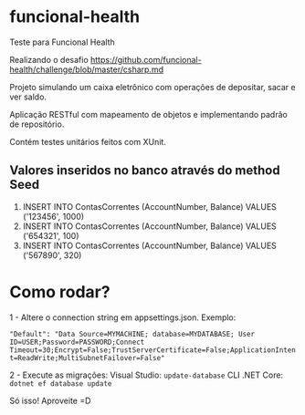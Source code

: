 # funcional-health
Teste para Funcional Health


Realizando o desafio https://github.com/funcional-health/challenge/blob/master/csharp.md

Projeto simulando um caixa eletrônico com operações de depositar, sacar e ver saldo.

Aplicação RESTful com mapeamento de objetos e implementando padrão de repositório.

Contém testes unitários feitos com XUnit.


## Valores inseridos no banco através do method Seed
1. INSERT INTO ContasCorrentes (AccountNumber, Balance) VALUES ('123456', 1000)
2. INSERT INTO ContasCorrentes (AccountNumber, Balance) VALUES ('654321', 100)
3. INSERT INTO ContasCorrentes (AccountNumber, Balance) VALUES ('567890', 320)


# Como rodar?

1 - Altere o connection string em appsettings.json.
Exemplo: 

```"Default": "Data Source=MYMACHINE; database=MYDATABASE; User ID=USER;Password=PASSWORD;Connect Timeout=30;Encrypt=False;TrustServerCertificate=False;ApplicationIntent=ReadWrite;MultiSubnetFailover=False" ```

2 - Execute as migrações:
    Visual Studio:
    ``` update-database ```
    CLI .NET Core: 
    ``` dotnet ef database update ```
    

     
Só isso! Aproveite =D
